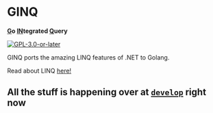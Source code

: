 # GINQ
**<u>G</u>o <u>IN</u>tegrated <u>Q</u>uery**

[![`GPL-3.0-or-later`](https://img.shields.io/badge/license-GPL--3.0--or--later-blue)](https://github.com/yellowsink/ginq/blob/master/LICENSE.md)

GINQ ports the amazing LINQ features of .NET to Golang.

Read about LINQ [here!](https://docs.microsoft.com/en-us/dotnet/standard/linq)

## All the stuff is happening over at [`develop`](https://github.com/yellowsink/ginq/tree/develop) right now
